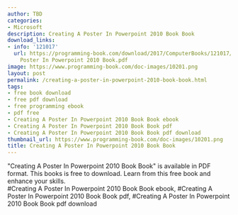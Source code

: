 ```yaml
---
author: TBD
categories:
- Microsoft
description: Creating A Poster In Powerpoint 2010 Book Book
download_links:
- info: '121017'
  url: https://programming-book.com/download/2017/ComputerBooks/121017/Creating A
    Poster In Powerpoint 2010 Book.pdf
image: https://www.programming-book.com/doc-images/10201.png
layout: post
permalink: /creating-a-poster-in-powerpoint-2010-book-book.html
tags:
- free book download
- free pdf download
- free programming ebook
- pdf free
- Creating A Poster In Powerpoint 2010 Book Book ebook
- Creating A Poster In Powerpoint 2010 Book Book pdf
- Creating A Poster In Powerpoint 2010 Book Book pdf download
thumbnail_url: https://www.programming-book.com/doc-images/10201.png
title: Creating A Poster In Powerpoint 2010 Book Book
---
```


 
<div class="item-desc text-justify">
  "Creating A Poster In Powerpoint 2010 Book Book" is available in PDF format. This books is free to download. Learn from this free book and enhance your skills.
  <br>
  #Creating A Poster In Powerpoint 2010 Book Book ebook, #Creating A Poster In Powerpoint 2010 Book Book pdf, #Creating A Poster In Powerpoint 2010 Book Book pdf download
</div>